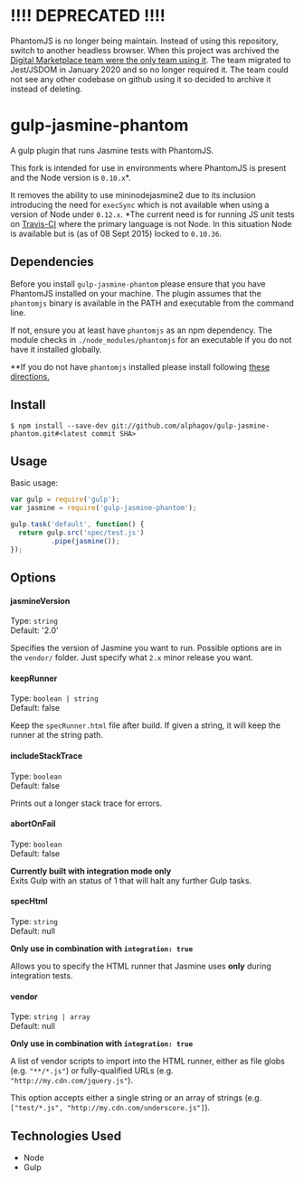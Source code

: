 ‼️‼️ DEPRECATED ‼️‼️
=============
PhantomJS is no longer being maintain. Instead of using this repository, switch
to another headless browser. When this project was archived the [Digital Marketplace team were the only team using it](https://github.com/search?q=alphagov%2Fgulp-jasmine-phantom%23node-10-fs-unlink&type=Code). The team migrated to Jest/JSDOM
in January 2020 and so no longer required it. The team could not see any other codebase on github using it so decided to archive it instead of deleting.

gulp-jasmine-phantom
=============

A gulp plugin that runs Jasmine tests with PhantomJS.

This fork is intended for use in environments where PhantomJS is present and the Node version is `0.10.x`*.

It removes the ability to use mininodejasmine2 due to its inclusion introducing the need for 
`execSync` which is not available when using a version of Node under `0.12.x`.
*The current need is for running JS unit tests on [Travis-CI](https://travis-ci.org/) where the primary language is not Node. In this situation Node is available but is (as of 08 Sept 2015) locked to `0.10.36`.

Dependencies
------------

Before you install `gulp-jasmine-phantom` please ensure that you have PhantomJS
installed on your machine. The plugin assumes that the `phantomjs` binary is
available in the PATH and executable from the command line.

If not, ensure you at least have `phantomjs` as an npm dependency. The module
checks in `./node_modules/phantomjs` for an executable if you do not have it
installed globally.

**If you do not have `phantomjs` installed please install following
[these directions.](http://phantomjs.org/download.html)

Install
-----

```
$ npm install --save-dev git://github.com/alphagov/gulp-jasmine-phantom.git#<latest commit SHA>
```

Usage
-----
Basic usage:

```javascript
var gulp = require('gulp');
var jasmine = require('gulp-jasmine-phantom');

gulp.task('default', function() {
  return gulp.src('spec/test.js')
          .pipe(jasmine());
});
```

Options
-------

#### jasmineVersion
Type: `string` <br />
Default: '2.0'

Specifies the version of Jasmine you want to run. Possible options are in the `vendor/` folder. Just specify what `2.x` minor release you want.

#### keepRunner
Type: `boolean | string` <br />
Default: false

Keep the `specRunner.html` file after build. If given a string, it will keep
the runner at the string path.

#### includeStackTrace
Type: `boolean` <br />
Default: false

Prints out a longer stack trace for errors.

#### abortOnFail
Type: `boolean` <br />
Default: false

**Currently built with integration mode only** <br />
Exits Gulp with an status of 1 that will halt any further Gulp tasks.

#### specHtml
Type: `string` <br />
Default: null

**Only use in combination with `integration: true`**

Allows you to specify the HTML runner that Jasmine uses **only** during
integration tests.

#### vendor
Type: `string | array` <br />
Default: null

**Only use in combination with `integration: true`**

A list of vendor scripts to import into the HTML runner, either as file
globs (e.g. `"**/*.js"`) or fully-qualified URLs (e.g.
`"http://my.cdn.com/jquery.js"`).

This option accepts either a single string or an array of strings (e.g.
`["test/*.js", "http://my.cdn.com/underscore.js"]`).

Technologies Used
-----------------

* Node
* Gulp
